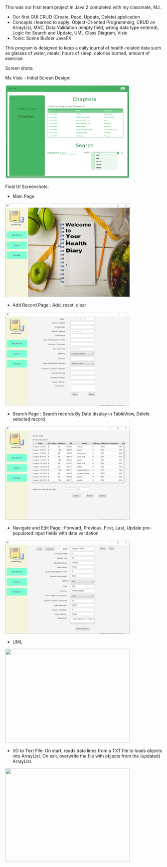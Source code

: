 This was our final team project in Java 2 completed with my classmate, MJ.

- Our first GUI CRUD (Create, Read, Update, Delete) application
- Concepts I learned to apply: Object-Oriented Programming, CRUD on ArrayList, MVC, Data Validation (empty field, wrong data type entered), Logic for Search and Update, UML Class Diagram, Visio
- Tools: Scene Builder JavaFX

This program is designed to keep a daily journal of health-related data such as glasses of water, meals, hours of sleep, calories burned, amount of exercise. 



Screen shots:

Ms Visio - Initial Screen Design:

<img src="/Screenshots/ChaptersScreen1.PNG" height="300px" width="400px">

Final UI Screenshots:

- Main Page

<img src="/Screenshots/HealthDiary.JPG" height="300px" width="400px">

- Add Record Page : Add, reset, clear

<img src="/Screenshots/AddRecord.JPG" height="300px" width="400px">

- Search Page : Search records By Date display in TableView, Delete selected record

<img src="/Screenshots/ListAll-GridView.JPG" height="300px" width="400px">

- Navigate and Edit Page : Forward, Previous, First, Last, Update pre-populated input fields with data validation

<img src="/Screenshots/ViewRecordsWithNavigation.JPG" height="300px" width="400px">

- UML

<img src="/Screenshots/HealthDiary/UML.JPG" height="300px" width="400px">

- I/O to Text File: On start, reads data lines from a TXT file to loads objects into ArrayList. On exit, overwrite the file with objects from the (updated) ArrayList.

<img src="/Screenshots/HealthDiary/TextFileIO.JPG" height="300px" width="400px">



